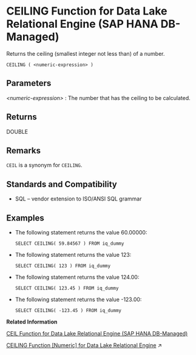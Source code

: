 <!-- loio2201fadee98e4d80a4952cdf3e105c65 -->

# CEILING Function for Data Lake Relational Engine \(SAP HANA DB-Managed\)

Returns the ceiling \(smallest integer not less than\) of a number.



```
CEILING ( <numeric-expression> )
```



<a name="loio2201fadee98e4d80a4952cdf3e105c65__section_bm4_wtl_srb"/>

## Parameters

 *<numeric-expression\>*
 :   The number that has the ceiling to be calculated.

 

<a name="loio2201fadee98e4d80a4952cdf3e105c65__section_krc_xtl_srb"/>

## Returns

DOUBLE



<a name="loio2201fadee98e4d80a4952cdf3e105c65__section_e3t_xtl_srb"/>

## Remarks

`CEIL` is a synonym for `CEILING`.



<a name="loio2201fadee98e4d80a4952cdf3e105c65__section_n4d_ytl_srb"/>

## Standards and Compatibility

-   SQL – vendor extension to ISO/ANSI SQL grammar



<a name="loio2201fadee98e4d80a4952cdf3e105c65__section_hvq_ytl_srb"/>

## Examples

-   The following statement returns the value 60.00000:

    ```
    SELECT CEILING( 59.84567 ) FROM iq_dummy
    ```

-   The following statement returns the value 123:

    ```
    SELECT CEILING( 123 ) FROM iq_dummy
    ```

-   The following statement returns the value 124.00:

    ```
    SELECT CEILING( 123.45 ) FROM iq_dummy
    ```

-   The following statement returns the value -123.00:

    ```
    SELECT CEILING( -123.45 ) FROM iq_dummy
    ```


**Related Information**  


[CEIL Function for Data Lake Relational Engine \(SAP HANA DB-Managed\)](ceil-function-for-data-lake-relational-engine-sap-hana-db-managed-cf884ae.md "Returns the smallest integer greater than or equal to the specified expression.")

[CEILING Function [Numeric] for Data Lake Relational Engine](https://help.sap.com/viewer/19b3964099384f178ad08f2d348232a9/2023_1_QRC/en-US/a53acd1c84f21015822dd5e02d6dc9cc.html "Returns the ceiling (smallest integer not less than) of a number.") :arrow_upper_right:

